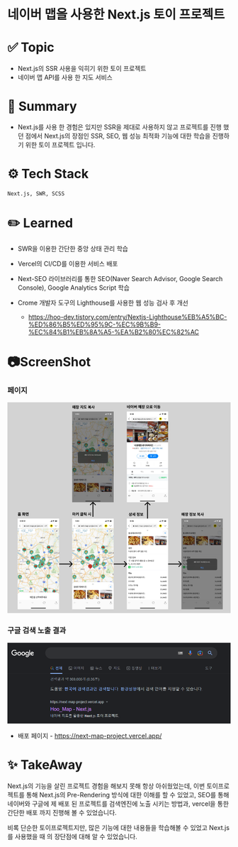 # 네이버 맵을 사용한 Next.js 토이 프로젝트 



# ✅ Topic

- Next.js의 SSR 사용을 익히기 위한 토이 프로젝트
- 네이버 맵 API를 사용 한 지도 서비스



# 📝 Summary

- Next.js를 사용 한 경험은 있지만 SSR을 제대로 사용하지 않고 프로젝트를 진행 했던 점에서 Next.js의 장점인 SSR, SEO, 웹 성능 최적화 기능에 대한 학습을 진행하기 위한 토이 프로젝트 입니다.



# ⚙️ Tech Stack

```
Next.js, SWR, SCSS
```



# ✏️ Learned

- SWR을 이용한 간단한 중앙 상태 관리 학습

- Vercel의 CI/CD를 이용한 서비스 배포
- Next-SEO 라이브러리를 통한 SEO(Naver Search Advisor, Google Search Console), Google Analytics Script 학습
- Crome 개발자 도구의 Lighthouse를 사용한 웹 성능 검사 후 개선
  - https://hoo-dev.tistory.com/entry/Nextjs-Lighthouse%EB%A5%BC-%ED%86%B5%ED%95%9C-%EC%9B%B9-%EC%84%B1%EB%8A%A5-%EA%B2%80%EC%82%AC



# 📷ScreenShot

### 페이지

![Group 1](README.assets/Group%201.png)



### 구글 검색 노출 결과

![image-20230217214117627](README.assets/image-20230217214117627.png)

- 배포 페이지 - https://next-map-project.vercel.app/

# ✨ TakeAway

Next.js의 기능을 살린 프로젝트 경험을 해보지 못해 항상 아쉬웠었는데, 이번 토이프로젝트를 통해 Next.js의 Pre-Rendering 방식에 대한 이해를 할 수 있었고, SEO를 통해 네이버와 구글에 제 배포 된 프로젝트를 검색엔진에 노출 시키는 방법과, vercel을 통한 간단한 배포 까지 진행해 볼 수 있었습니다. 

비록 단순한 토이프로젝트지만, 많은 기능에 대한 내용들을 학습해볼 수 있었고 Next.js를 사용했을 때 의 장단점에 대해 알 수 있었습니다.
